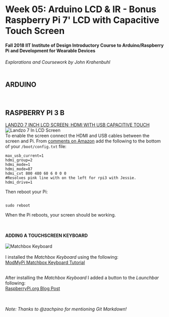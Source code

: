 <h1>Week 05: Arduino LCD & IR - Bonus Raspberry Pi 7' LCD with Capacitive Touch Screen
<h4>Fall 2018 IIT Institute of Design Introductory Course to Arduino/Raspberry Pi and Development for Wearable Devices

<h6>Explorations and Coursework by John Krahenbuhl </br></br></h2>

<h2>ARDUINO</h2> 
</br>

<h2>RASPBERRY PI 3 B</h2>


[LANDZO 7 INCH LCD SCREEN: HDMI WITH USB CAPACITIVE TOUCH](https://www.amazon.com/LANDZO-Touch-Screen-Raspberry-Display/dp/B01ID5BQTC/ref=sr_1_1?ie=UTF8&qid=1537481301&sr=8-1&keywords=landzo+7+inch+screen)
</br>
![Landzo 7 In LCD Screen](https://images-na.ssl-images-amazon.com/images/I/41ExtMMYuUL._AC_US436_FMwebp_QL65_.jpg)
</br>
To enable the screen connect the HDMI and USB cables between the screen and Pi. From [comments on Amazon](https://www.amazon.com/gp/customer-reviews/R26HDWFDBTFYXY/ref=cm_cr_srp_d_rvw_ttl?ie=UTF8&ASIN=B01ID5BQTC) add the following to the bottom of your `/boot/config.txt` file:</br>
```
max_usb_current=1
hdmi_group=2
hdmi_mode=1
hdmi_mode=87
hdmi_cvt 800 480 60 6 0 0 0
#Resolves pink line with on the left for rpi3 with Jessie.
hdmi_drive=1
```

Then reboot your Pi:  
```

sudo reboot

```

When the Pi reboots, your screen should be working.</br></br></br>

**ADDING A TOUCHSCREEN KEYBOARD**</br></br>
![Matchbox Keyboard](https://mcuoneclipse.files.wordpress.com/2015/12/virtual-keyboard.png)</br></br>
I installed the *Matchbox Keyboard* using the following:</br>
[ModMyPi Matchbox Keyboard Tutorial](https://www.modmypi.com/blog/matchbox-keyboard-raspberry-pi-touchscreen-keyboard)</br>

</br>After installing the *Matchbox Keyboard* I added a button to the *Launchbar* following:</br>
[RaspberryPi.org Blog Post](https://www.raspberrypi.org/forums/viewtopic.php?t=112515)

</br></br>*Note: Thanks to @zachpino for mentioning Git Markdown!*
